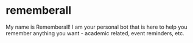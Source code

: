 # rememberall

My name is Rememberall! I am your personal bot that is here to help you remember anything you want - academic related, event reminders, etc.
